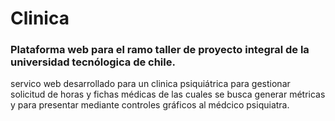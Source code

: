 # Clinica
 
### Plataforma web para el ramo taller de proyecto integral de la universidad tecnólogica de chile.


servico web desarrollado para un clinica psiquiátrica para gestionar solicitud de horas y fichas médicas de las cuales se busca generar métricas y para presentar mediante controles gráficos al médcico psiquiatra.


